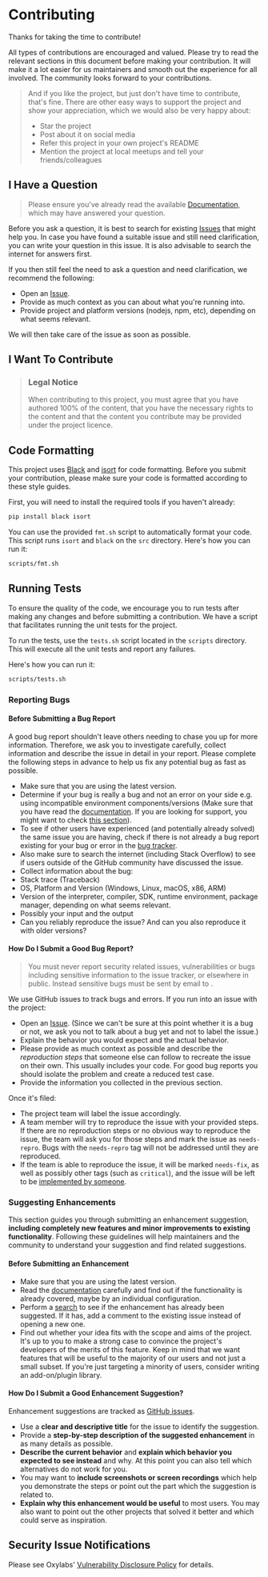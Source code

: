 # Contributing

Thanks for taking the time to contribute!

All types of contributions are encouraged and valued. Please try to read the
relevant sections in this document before making your contribution. It will
make it a lot easier for us maintainers and smooth out the experience for all
involved. The community looks forward to your contributions.

> And if you like the project, but just don't have time to contribute, that's
> fine. There are other easy ways to support the project and show your
> appreciation, which we would also be very happy about:
> - Star the project
> - Post about it on social media
> - Refer this project in your own project's README
> - Mention the project at local meetups and tell your friends/colleagues

## I Have a Question

> Please ensure you've already read the available
> [Documentation](https://developers.oxylabs.io/), which may have
> answered your question.

Before you ask a question, it is best to search for existing
[Issues](https://github.com/mslmio/oxylabs-sdk-python/issues) that might help 
you. In case you have found a suitable issue and still need clarification, you 
can write your question in this issue. It is also advisable to search the 
internet for answers first.

If you then still feel the need to ask a question and need clarification, we
recommend the following:

- Open an [Issue](https://github.com/mslmio/oxylabs-sdk-python/issues/new).
- Provide as much context as you can about what you're running into.
- Provide project and platform versions (nodejs, npm, etc), depending on what
  seems relevant.

We will then take care of the issue as soon as possible.

## I Want To Contribute

> ### Legal Notice
>
> When contributing to this project, you must agree that you have authored 100%
> of the content, that you have the necessary rights to the content and that
> the content you contribute may be provided under the project licence.

## Code Formatting

This project uses [Black](https://black.readthedocs.io/en/stable/) and 
[isort](https://pycqa.github.io/isort/) for code formatting. Before you submit 
your contribution, please make sure your code is formatted according to these 
style guides.

First, you will need to install the required tools if you haven't already:

```bash
pip install black isort
```

You can use the provided `fmt.sh` script to automatically format your code. 
This script runs `isort` and `black` on the `src` directory. Here's how you can 
run it:

```bash
scripts/fmt.sh
```

## Running Tests

To ensure the quality of the code, we encourage you to run tests after making 
any changes and before submitting a contribution. We have a script that 
facilitates running the unit tests for the project.

To run the tests, use the `tests.sh` script located in the `scripts` directory.
This will execute all the unit tests and report any failures.

Here's how you can run it:

```bash
scripts/tests.sh
```

### Reporting Bugs

#### Before Submitting a Bug Report

A good bug report shouldn't leave others needing to chase you up for more
information. Therefore, we ask you to investigate carefully, collect
information and describe the issue in detail in your report. Please complete
the following steps in advance to help us fix any potential bug as fast as
possible.

- Make sure that you are using the latest version.
- Determine if your bug is really a bug and not an error on your side e.g.
  using incompatible environment components/versions (Make sure that you have
  read the
  [documentation](https://developers.oxylabs.io/). If you
  are looking for support, you might want to check [this
  section](#i-have-a-question)).
- To see if other users have experienced (and potentially already solved) the
  same issue you are having, check if there is not already a bug report
  existing for your bug or error in the [bug
  tracker](https://github.com/mslmio/oxylabs-sdk-python/issues?q=label%3Abug).
- Also make sure to search the internet (including Stack Overflow) to see if
  users outside of the GitHub community have discussed the issue.
- Collect information about the bug:
- Stack trace (Traceback)
- OS, Platform and Version (Windows, Linux, macOS, x86, ARM)
- Version of the interpreter, compiler, SDK, runtime environment, package
  manager, depending on what seems relevant.
- Possibly your input and the output
- Can you reliably reproduce the issue? And can you also reproduce it with
  older versions?

#### How Do I Submit a Good Bug Report?

> You must never report security related issues, vulnerabilities or bugs
> including sensitive information to the issue tracker, or elsewhere in public.
> Instead sensitive bugs must be sent by email to .

We use GitHub issues to track bugs and errors. If you run into an issue with the
project:

- Open an [Issue](https://github.com/mslmio/oxylabs-sdk-python/issues/new).
  (Since we can't be sure at this point whether it is a bug or not, we ask you 
  not to talk about a bug yet and not to label the issue.)
- Explain the behavior you would expect and the actual behavior.
- Please provide as much context as possible and describe the *reproduction
  steps* that someone else can follow to recreate the issue on their own. This
  usually includes your code. For good bug reports you should isolate the
  problem and create a reduced test case.
- Provide the information you collected in the previous section.

Once it's filed:

- The project team will label the issue accordingly.
- A team member will try to reproduce the issue with your provided steps. If
  there are no reproduction steps or no obvious way to reproduce the issue, the
  team will ask you for those steps and mark the issue as `needs-repro`. Bugs
  with the `needs-repro` tag will not be addressed until they are reproduced.
- If the team is able to reproduce the issue, it will be marked `needs-fix`, as
  well as possibly other tags (such as `critical`), and the issue will be left
  to be [implemented by someone](#your-first-code-contribution).

### Suggesting Enhancements

This section guides you through submitting an enhancement suggestion,
**including completely new features and minor improvements to existing
functionality**. Following these guidelines will help maintainers and the
community to understand your suggestion and find related suggestions.

#### Before Submitting an Enhancement

- Make sure that you are using the latest version.
- Read the [documentation](https://developers.oxylabs.io/) carefully and
  find out if the functionality is already covered, maybe by an individual
  configuration.
- Perform a [search](https://github.com/mslmio/oxylabs-sdk-python/issues) to see
  if the enhancement has already been suggested. If it has, add a comment to the
  existing issue instead of opening a new one.
- Find out whether your idea fits with the scope and aims of the project. It's
  up to you to make a strong case to convince the project's developers of the
  merits of this feature. Keep in mind that we want features that will be
  useful to the majority of our users and not just a small subset. If you're
  just targeting a minority of users, consider writing an add-on/plugin
  library.

#### How Do I Submit a Good Enhancement Suggestion?

Enhancement suggestions are tracked as
[GitHub issues](https://github.com/mslmio/oxylabs-sdk-python/issues).

- Use a **clear and descriptive title** for the issue to identify the
  suggestion.
- Provide a **step-by-step description of the suggested enhancement** in as
  many details as possible.
- **Describe the current behavior** and **explain which behavior you expected
  to see instead** and why. At this point you can also tell which alternatives
  do not work for you.
- You may want to **include screenshots or screen recordings** which help you
  demonstrate the steps or point out the part which the suggestion is related
  to.
- **Explain why this enhancement would be useful** to most users. You may also
  want to point out the other projects that solved it better and which could
  serve as inspiration.

## Security Issue Notifications

Please see Oxylabs' [Vulnerability Disclosure
Policy](https://oxylabs.io/legal/vulnerability-disclosure-policy) for details.
